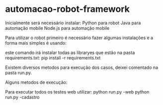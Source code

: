 # automacao-robot-framework

Inicialmente será necessário instalar:
Python para robot
Java para automação mobile
Node.js para automação mobile

Para utilizar o robot primeiro é necessário fazer algumas instalações e a forma mais simples é usando:

este comando irá instalar todas as libraryes que estão na pasta requirements.txt:
pip install -r requirements.txt

Existem diversos metodos para execução dos casos, deixei comentado na pasta run.py.

Alguns metodos de execução:

Para executar todos os testes web utilizar:
python run.py -web
python run.py -cadastro